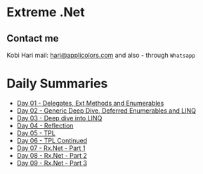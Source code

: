 # Extreme .Net
## Contact me
Kobi Hari
mail: hari@applicolors.com
and also - through `Whatsapp`

# Daily Summaries
* [Day 01 - Delegates, Ext Methods and Enumerables](https://github.com/kobi2294/Course-082020-Varonis-Extreme.Net/wiki/Day-01---Delegates-Ex-Methods-and-Enumerables)
* [Day 02 - Generic Deep Dive, Deferred Enumerables and LINQ](https://github.com/kobi2294/Course-082020-Varonis-Extreme.Net/wiki/Day-02-Generics-Deferred-enumerables-and-LINQ)
* [Day 03 - Deep dive into LINQ](https://github.com/kobi2294/Course-082020-Varonis-Extreme.Net/wiki/Day-03-LINQ-Deep-Dive)
* [Day 04 - Reflection](https://github.com/kobi2294/Course-082020-Varonis-Extreme.Net/wiki/Day-04-Reflection)
* [Day 05 - TPL](https://github.com/kobi2294/Course-082020-Varonis-Extreme.Net/wiki/Day-05-Introduction-to-TPL)
* [Day 06 - TPL Continued](https://github.com/kobi2294/Course-082020-Varonis-Extreme.Net/wiki/Day-06---TPL-Continued)
* [Day 07 - Rx.Net - Part 1](https://github.com/kobi2294/Course-082020-Varonis-Extreme.Net/wiki/Day-07---Rx.Net-part-1)
* [Day 08 - Rx.Net - Part 2](https://github.com/kobi2294/Course-082020-Varonis-Extreme.Net/wiki/Day-08-Rx.Net-part-2)
* [Day 09 - Rx.Net - Part 3](https://github.com/kobi2294/Course-082020-Varonis-Extreme.Net/wiki/Day-09-Rx.Net-part-3)

